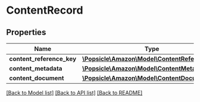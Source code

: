 # ContentRecord

## Properties
Name | Type | Description | Notes
------------ | ------------- | ------------- | -------------
**content_reference_key** | [**\Popsicle\Amazon\Model\ContentReferenceKey**](ContentReferenceKey.md) |  | 
**content_metadata** | [**\Popsicle\Amazon\Model\ContentMetadata**](ContentMetadata.md) |  | [optional] 
**content_document** | [**\Popsicle\Amazon\Model\ContentDocument**](ContentDocument.md) |  | [optional] 

[[Back to Model list]](../../README.md#documentation-for-models) [[Back to API list]](../../README.md#documentation-for-api-endpoints) [[Back to README]](../../README.md)

